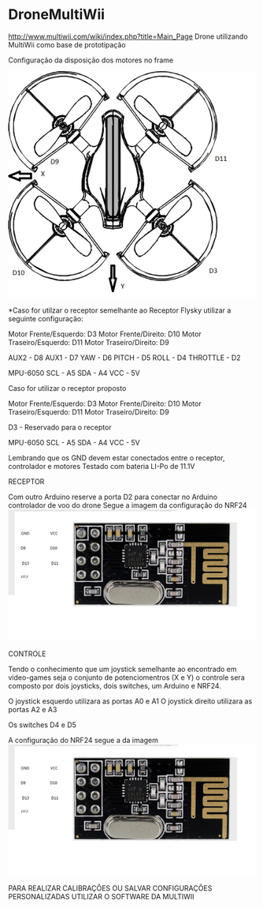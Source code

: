 # DroneMultiWii
http://www.multiwii.com/wiki/index.php?title=Main_Page
Drone utilizando MultiWii como base de prototipação

Configuração da disposição dos motores no frame

![alt text](https://github.com/lhcbernardes/DroneMultiWii/blob/master/Esquema%20drone.jpg)

*Caso for utilzar o receptor semelhante ao Receptor Flysky utilizar a seguinte configuração:

Motor Frente/Esquerdo: D3
Motor Frente/Direito: D10
Motor Traseiro/Esquerdo: D11
Motor Traseiro/Direito: D9

AUX2 - D8
AUX1 - D7
YAW - D6
PITCH - D5
ROLL - D4
THROTTLE - D2

MPU-6050
SCL - A5
SDA - A4
VCC - 5V

Caso for utilizar o receptor proposto

Motor Frente/Esquerdo: D3
Motor Frente/Direito: D10
Motor Traseiro/Esquerdo: D11
Motor Traseiro/Direito: D9

D3 - Reservado para o receptor

MPU-6050
SCL - A5
SDA - A4
VCC - 5V

Lembrando que os GND devem estar conectados entre o receptor, controlador e motores
Testado com bateria LI-Po de 11.1V

RECEPTOR

Com outro Arduino reserve a porta D2 para conectar no Arduino controlador de voo do drone
Segue a imagem da configuração do NRF24
![alt text](https://github.com/lhcbernardes/DroneMultiWii/blob/master/NRF.jpg)

CONTROLE

Tendo o conhecimento que um joystick semelhante ao encontrado em video-games seja o conjunto de potenciomentros (X e Y)
o controle sera composto por dois joysticks, dois switches, um Arduino e NRF24.

O joystick esquerdo utilizara as portas A0 e A1
O joystick direito utilizara as portas A2 e A3

Os switches D4 e D5

A configuração do NRF24 segue a da imagem
![alt text](https://github.com/lhcbernardes/DroneMultiWii/blob/master/NRF.jpg)

PARA REALIZAR CALIBRAÇÕES OU SALVAR CONFIGURAÇÕES PERSONALIZADAS UTILIZAR O SOFTWARE DA MULTIWII



